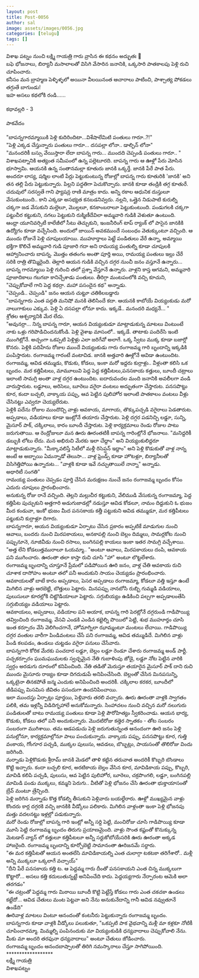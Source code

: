 ```yaml
---
layout: post
title: Post-0056
author: sal
image: assets/images/0056.jpg
categories: [telugu]
tags: []
---
```

విశాఖ పట్నం నుంచి లక్ష్మి గాయత్రి గారు వ్రాసిన ఈ కథనం అద్భుతః 🙏  <br>
 బఫె భోజనాలు, బిర్యానీ మసాలాలతో విసిగి వేసారిన జనానికి, ఒక్కసారి పాతకాలపు పెళ్లి రుచి చూపించారు.  <br>
 కనీసం మన బ్రాహ్మణ పెళ్ళిళ్ళలో అయినా వీలయినంత ఆచారాలు పాటించి, పాశ్చాత్య పోకడలు తగ్గుతే బాగుండు!  <br>
 ఇహ అసలు కథలోకి రండి......  <br>
   <br>
 కథావల్లరి - 3  <br>
   <br>
 పాకవేదం  <br>
   <br>
 "బాపన్నగారమ్మాయికి పెళ్లి కుదిరిందిటా...విశేషాలేమిటి పంతులు గారూ..?!"  <br>
 "పెళ్లి ఎక్కడ చేస్తున్నారు పంతులు గారూ... దసపల్లా లోనా.. డాల్ఫిన్ లోనా"  <br>
 "మనందరికీ బస్సు వేయిస్తారా లేదా బాపన్న గారు... ముందది చెప్పండి పంతులు గారూ.. "  <br>
 విశాఖపట్నానికి అత్యంత సమీపంలో ఉన్న పల్లెటూరది. బాపన్న గారు ఆ ఊళ్లో పేరు మోసిన భూస్వామి. ఆయనకి ఉన్న సంతానమల్లా కూతురు జానకి ఒక్కర్తే. జానకి పేరే పాత పేరు. అందరూ లాస్య, షర్మిల లాంటి పేర్లు పెట్టుకుంటున్న రోజుల్లో బాపన్న గారు కూతురికి 'జానకి' అని తన తల్లి పేరు పెట్టుకున్నారు. పిల్లని పద్ధతిగా పెచుకొచ్చారు. జానకి కూడా తండ్రికి తగ్గ కూతురే. చదువులో సరస్వతే గాని ఫ్యాషన్ల రాణి మాత్రం కాదు. అన్ని రకాల ఆధునిక దుస్తులూ వేసుకుంటుంది.. కాని ఎక్కడా అసభ్యత కనబడనివ్వదు. నల్లని, ఒత్తైన నిడుపాటి కురుల్ని చక్కగా జడ వేసుకుని మల్లెలూ, మొల్లలూ, కనకాంబరాలూ పెట్టుకుంటుంది. పండుగలకి చక్కగా పట్టుచీర కట్టుకుని, నగలు పెట్టుకుని రుక్మిణీదేవిలా అమ్మవారి గుడికి వెళుతూ ఉంటుంది.  <br>
 ఆంధ్రా యూనివర్సిటీ కాలేజీలో సీటు తెచ్చుకుని, ఇంజనీరింగ్ టాప్ ర్యాంక్ లో పాసైన జానకికి ఉద్యోగం కూడా వచ్చేసింది. అందులో జాయిన్ అవకముందే సంబంధం వెతుక్కుంటూ వచ్చింది. ఆ ముందు రోజునే పెళ్లి చూపులయాయి. ముహూర్తాలు పెట్టే పండితులు వేరే ఉన్నా, అమ్మాయి భక్తిగా కొలిచే అమ్మవారి గుడి పూజారి గదా అని రామయ్య పంతుల్ని కూడా చూపులకి ఆహ్వానించారు బాపన్న. మొత్తం తతంగం అంతా పూర్తి అయి, రామయ్య పంతులు ఇల్లు చేరే సరికి రాత్రి తొమ్మిదైంది. తెల్లారి ఆయన గుడికి వచ్చిన దగ్గర నుంచీ జనం వస్తూనే ఉన్నారు... బాపన్న గారమ్మాయి పెళ్లి గురించి తలో ప్రశ్నా వేస్తూనే ఉన్నారు. వాళ్లని కాస్త ఆగమని, అమ్మవారి పూజాదికాలు గబగబా కానిచ్చేశాడు పంతులు. తీరిగ్గా మంటపంలోకి వచ్చి కూచుని, "చెప్పుకోవాలే గాని పెద్ద కథర్రా. మహా పసందైన కథ" అన్నాడు.  <br>
 "చెప్పండి.. చెప్పండి" జనం ఆయన చుట్టూ చతికిలబడ్డారు  <br>
 "బాపన్నగారు ఎంత పద్ధతి మనిషో మనకి తెలిసిందే కదా. ఆయనకి కాబోయే వియ్యంకుడు మరో నాలుగాకులు ఎక్కువ. పెళ్లి ఏ దసపల్లా లోనూ కాదు. ఇక్కడే.. మనందరి మధ్యనే... "  <br>
 శ్రోతల ఆశ్చర్యానికి మేర లేదు.  <br>
 "అవునర్రా... నిన్న బాపన్న గారూ, ఆయన వియ్యంకుడూ మాట్లాడుకున్న మాటలు వింటుంటే నాకు ఒళ్లు గరిపొడిచిందనుకోండి. పెళ్లి వైశాఖ మాసంలో.. ఇక్కడే. తాటాకు పందిరేసి ఇంటి ముంగిట్లోనే. అచ్చంగా ఒకప్పటి పెళ్లిళ్లు ఎలా జరిగేవో అలాగే. ఒక్క స్వీటు ముక్క కూడా బజార్లో కొనరు. పెళ్లికి పదిహేను రోజుల ముందే వియ్యంకుడు గారు రంగాజమ్మ గారి బృందాన్ని ఇక్కడికి పంపిస్తారుట. రంగాజమ్మ గారంటే వంటావిడ. జానకి అత్తవారి ఊళ్లోనే ఆవిడా ఉంటుందిట. రంగాజమ్మ, ఆవిడ తమ్ముడు, కొడుకు, కోడలు, ఇంకా మరో ఇద్దరు కుర్రాళ్లు.. వీళ్లంతా కలిసి ఒక బృందం. మర కత్తిపీటలు, మామూలువి పెద్ద పెద్ద కత్తిపీటలు,పనసకాయ కత్తులు, బూందీ చట్రాలు ఇలాంటి సామగ్రి అంతా వాళ్ల దగ్గర ఉంటుందిట. ఐదారువందల మంది జనానికి అవలీలగా వండి వారుస్తారుట. లడ్డూలు, అరిసెలు, బూరెలు వగైరా వంటలు అద్భుతంగా చేస్తారుట. పనసపొట్టు కూర, కందా బచ్చలి, వాక్కాయ పప్పు, ఆవ పెట్టిన పులిహోర ఇలాంటి పాతకాలం వంటలు వీళ్లు చేసినట్టు ఎవ్వరూ చెయ్యలేరుట.  <br>
 పెళ్లికి పదేను రోజుల ముందొచ్చి వాళ్లు ఆవకాయ, మాగాయ, తొక్కుపచ్చడి వగైరాలు పెడతారుట. అప్పడాలు, వడియాలు కూడా ఇంట్లోనే తయారు చేస్తారుట. పెళ్లి దగ్గర పడనిచ్చి లడ్డూ, సున్ని, మైసూర్ పాక్, చక్కిలాలు, కారం బూందీ చేస్తారుట. పెళ్లి కార్యక్రమాలు రెండు రోజుల పాటు జరుగుతాయి. ఆ రెండ్రోజులూ మన ఊరు ఊరంతటికీ బాపన్న గారింట్లోనే భోజనాలు. "మనిద్దరికీ డబ్బుకి లోటు లేదు. మన అభిరుచి మేరకు ఇలా చేద్దాం" అని వియ్యంకులిద్దరూ మాట్లాడుకున్నారు. "మీక్కావలిస్తే సిటీలో మళ్లీ రిసెప్షన్ ఇద్దాం" అని పెళ్లి కొడుకుతో వాళ్ల నాన్న అంటే ఆ అబ్బాయి ఏమన్నాడో తెలుసా... వాళ్ల ఫ్రెండ్స్ కూడా హొటళ్లూ, బిర్యానీలతో విసిగెత్తిపోయి ఉన్నారుట... "వాళ్లకి కూడా ఇవే నచ్చుతాయిలే నాన్నా" అన్నాడు.  <br>
 అథారిటీ సంగతి"  <br>
 రామయ్య పంతులు చెప్పడం పూర్తి చేసిన మరుక్షణం నుంచే జనం రంగాజమ్మ బృందం కోసం ఎదురు చూపులు ప్రారంభించారు.  <br>
 అనుకున్న రోజు రానే వచ్చింది. తెల్లని మల్లుచీర కట్టుకుని, వేలిముడి వేసుకున్న రంగాజమ్మా, పెద్ద కత్తిపీట పుచ్చుకుని అత్తగారి అడుగుజాడల్లో నడుస్తూ ఆవిడ కోడలూ, నామం దిద్దుకుని ఓ భుజం మీద కండువా, ఇంకో భుజం మీద పనసకాయ కత్తీ పట్టుకుని ఆవిడ తమ్ముడూ, మర కత్తిపీటలు పట్టుకుని కుర్రాళ్లూ దిగారు.  <br>
 బాపన్నగారూ, ఆయన వియ్యంకుడూ ఏర్పాటు చేసిన ప్రకారం అప్పటికే మాడుగుల నుంచి ఆవాలు, బందరు నుంచి మిరపకాయలు, అనకాపల్లి నుంచి బెల్లం దిమ్మలు, సామర్లకోట నుంచి పప్పునూనె, నూజివీడు నుంచి రసాలు, బంగినపల్లి కాయలు ఇంకా ఇతర సామగ్రి వచ్చేశాయి.  <br>
 "అత్త లేని కోడలుత్తమురాలూ ఓయమ్మా.. "అంటూ ఆవాలు, మిరపకాయలు దంపి, ఆవకాయ పని ముగించారు. ఊరంతా తలా కాస్తా రుచి చూసి "హా" అంటూ లొట్టలేశారు.  <br>
 రంగాజమ్మ బృందాన్ని చూస్తూనే ప్రేమలో పడిపోయిన ఊరి జనం, వాళ్ల చేతి ఆవకాయ రుచి చూశాక దాసోహం అంటూ తలో పనీ అందుకుని సాయం చెయ్యడం ప్రారంభించారు.  <br>
 ఆవకాయలతో బాటే కారం అప్పడాలు, పెసర అప్పడాలు రంగాజమ్మా, కోడలూ వత్తి ఇస్తూ ఉంటే మిగిలిన వాళ్లు ఆరబెట్టి, బొత్తులు పెట్టారు. మినపప్పు నానబోసి రుబ్బి గుమ్మడి వడియాలు, పులుసులూ కూరల్లోకి చిట్టొడియాలూ పెట్టారు. సగ్గుబియ్యం ఉడికించి పల్చగా అప్పడాలంతేసి సగ్గుబియ్యం వడియాలు పెట్టారు.  <br>
 ఆవకాయలు, అప్పడాలు, వడియాల పని అయాక, బాపన్న గారి పెరట్లోనే దగ్గరుండి గాడిపొయ్యి తవ్వించింది రంగాజమ్మ. వేసవి ఎండకి ఎండిన కట్టెల్ని పొయిలో పెట్టి, శుభ ముహూర్తం చూసి ఇంత కర్పూరం వేసి వెలిగించగానే, హోమాగ్నిలా ఝామ్మంటూ మంటలు లేచాయి. గాడిపొయ్యి దగ్గర వంతుల వారీగా పిండివంటలు చేసే పని రంగాజమ్మ, ఆవిడ తమ్ముడిదే. మిగిలిన వాళ్లు పిండి కలపడం, ఉండలు చుట్టడం వగైరా పనులు చేసేవారు.  <br>
 బాపన్నగారి కోరిక మేరకు పంచదార లడ్డూ, బెల్లం లడ్డూ రెండూ చేశారు రంగాజమ్మ అండ్ పార్టీ. పచ్చకర్పూరం ఘుమఘుమలకు స్వచ్ఛమైన నేతి గుబాళింపు జోడై, లడ్డూ నోట పెట్టిన వారికి స్వర్గం అరడుగు దూరంలో కనిపించింది. నేతి తడితో మెరుస్తూ తయారైన మైసూర్ పాక్ దాని రుచి ముందు మైసూరు రాజ్యం కూడా దిగదుడుపే అనిపించేసింది. బెల్లంతో చేసిన మినపసున్ని, ఒక్కటైనా తినకపోతే జన్మ ఎందుకు అనిపించింది అందరికీ. చక్కిలాల కరకర, బూందీలో జీడిపప్పు మిసమిస జీవితం పసందుగా ఉందనిపించాయి.  <br>
 ఇలా ముందస్తు ఏర్పాట్లు పూర్తయి, పెళ్లివారు తరలి వచ్చారు. ఊరు ఊరంతా వాళ్లకి స్వాగతం పలికి, తమ ఇళ్లన్నీ విడిదిగృహాలే అనుకోమన్నారు. సింహాచలం నుంచి వచ్చిన మరో నలుగురు పండితులతో బాటు రామయ్య పంతులు కూడా పెళ్లి పౌరోహిత్యం స్వీకరించాడు. ఆయన భార్య, కొడుకు, కోడలు తలో పనీ అందుకున్నారు. మొదటిరోజు కత్తెర స్నాతకం - తోట సంబరం సంబరంగా ముగిశాయి. తమ ఆడపడుచు పెళ్లి జరుగుతున్నంత ఆనందంగా ఊరి జనం పెళ్లి పనుల్లోనూ, కార్యక్రమాల్లోనూ పాలు పంచుకున్నారు. వాక్కాయ పప్పు, పనసపొట్టు కూర, గుత్తి వంకాయ, గోంగూర పచ్చడి, ముక్కల పులుసు, ఆవడలు, బొబ్బట్లు, పాయసంతో తొలిరోజు విందు జరిగింది.  <br>
 మర్నాడు పెళ్లికొడుకు శ్రీరామ్ జానకి మెడలో తాళి కట్టిన తరువాత అందరికీ కొబ్బరి బొండాలు కొట్టి ఇచ్చారు. కందా బచ్చలి కూర, అరటికాయ బెల్లం వేసిన కూర, మావిడికాయ పప్పు, కొబ్బరి, మావిడి కలిపి పచ్చడి, పులుసు, ఆవ పెట్టిన పులిహోర, బూరెలు, చక్రపొంగలి, లడ్డూ, బంగినపల్లి మామిడి పండు ముక్కలు, కమ్మని పెరుగు.. వీటితో పెళ్లి భోజనం చేసి ఊరంతా భుక్తాయాసంతో బ్రేవ్ మంటూ త్రేన్చింది.  <br>
 పెళ్లి జరిగిన మర్నాడు కొత్త కోడల్ని తీసుకుని పెళ్లివారు బయల్దేరారు. ఊళ్లో ముఖ్యమైన వాళ్లు కొందరు కార్ల దగ్గరకి వచ్చి జానకికి వీడ్కోలు పలికారు. మిగిలిన వాళ్లంతా ఇంకా పెళ్లి భోజనపు మత్తు వదలనట్టు ఇళ్లల్లో పడుకున్నారు.  <br>
 మరో రెండు రోజుల్లో బాపన్న గారి ఇంట్లో అన్నీ సర్ది పెట్టి, మంచిరోజు చూసి గాడిపొయ్యి కూడా మూసి పెట్టి రంగాజమ్మ బృందం తిరుగు ప్రయాణమైంది. వాళ్లు సొంత కష్టంతో కొనుక్కున్న మెటడార్ వ్యాన్ లో కత్తులూ కత్తిపీటలూ అన్నీ సర్దుకోబోయేసరికి ఊరు ఊరంతా అక్కడ హాజరైంది. రంగాజమ్మ బృందాన్ని కూర్చోబెట్టి సామానంతా ఊరిజనమే సర్దారు.  <br>
 "ఈ మర కత్తిపీటతో ఆయన అంతలేసి మావిడికాయల్ని ఎంత చులాగ్గా టకటకా తరిగేశారో.. మళ్లీ అన్ని ముక్కలూ ఒక్కలాగే వచ్చాయ్"  <br>
 "దీని పేరే పనసకాయ కత్తి ట. ఆ పెద్దమ్మ గారు దీంతో పనసకాయని ఎంత చిన్న ముక్కలుగా కొట్టారో... అసలు కత్తి కదులుతున్నట్టే అనిపించేది కాదు. పెద్దయ్యగారు నేర్పారంట ఆమెకి అలా తరగడం"  <br>
 "ఈ చట్రంతో పెద్దమ్మ గారు మిఠాయి బూందీ కొట్టి పెట్టేస్తే కోడలు గారు ఎంత చకచకా ఉండలు కట్టేదో... ఆవిడ చేతులు మంట పెట్టవా అని నేను అనుకునేదాన్ని గానీ ఆవిడ నవ్వుతూనే ఉండేది"  <br>
 ఊరివాళ్ల మాటలు వింటూ ఆనందంతో కంటనీరు పెట్టుకున్నారు రంగాజమ్మ బృందం.  <br>
 బాపన్నగారు కూడా వాళ్లకి వీడ్కోలు పలుకుతూ, "ఒకప్పటి పాక వైభవాన్ని మళ్లీ మా కళ్లకూ నోటికీ చూపించారమ్మా. మిమ్మల్ని పంపినందుకు మా వియ్యంకుడికి ధన్యవాదాలు చెప్పుకోవాలి నేను. మీకు మా అందరి తరఫునా ధన్యవాదాలు" అంటూ చేతులు జోడించారు.  <br>
 రంగాజమ్మ బృందం ఆనందబాష్పాలతో తిరిగి నమస్కారాలు చేస్తూ సాగిపోయింది.  <br>
 ******************  <br>
 లక్ష్మీ గాయత్రి  <br>
 విశాఖపట్నం